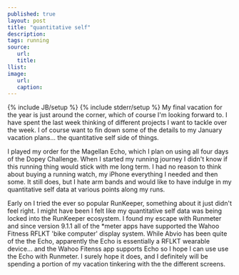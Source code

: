 ```yaml
---
published: true
layout: post
title: "quantitative self"
description:
tags: running
source:
   url:
   title:
llist:
image:
   url:
   caption:
---
```

{% include JB/setup %}
{% include stderr/setup %}
My final vacation for the year is just around the corner, which of course I'm looking forward to. I have spent the last week thinking of different projects I want to tackle over the week. I of course want to fin down some of the details to my January vacation plans... the quantitative self side of things.

I played my order for the Magellan Echo, which I plan on using all four days of the Dopey Challenge. When I started my running journey I didn't know if this running thing would stick with me long term. I had no reason to think about buying a running watch, my iPhone everything I needed and then some. It still does, but I hate arm bands and would like to have indulge in my quantitative self data at various points along my runs.

Early on I tried the ever so popular RunKeeper, something about it just didn't feel right. I might have been I felt like my quantitative self data was being locked into the RunKeeper ecosystem. I found my escape with Runmeter and since version 9.1.1 all of the *meter apps have supported the Wahoo Fitness RFLKT 'bike computer' display system. While Abvio has been quite of the the Echo, apparently the Echo is essentially a RFLKT wearable device... and the Wahoo Fitenss app supports Echo so I hope I can use use the Echo with Runmeter. I surely hope it does, and I definitely will be spending a portion of my vacation tinkering with the the different screens.